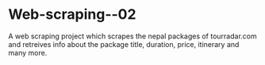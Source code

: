 # Web-scraping--02

A web scraping project which scrapes the nepal packages of tourradar.com and retreives info about the package title, duration, price, itinerary and many more.

